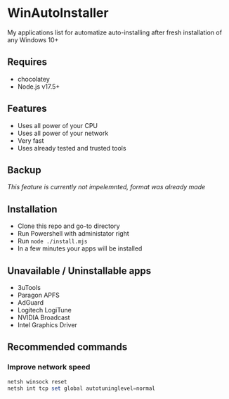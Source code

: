 # WinAutoInstaller

My applications list for automatize auto-installing after fresh installation of any Windows 10+

## Requires

- chocolatey
- Node.js v17.5+

## Features

- Uses all power of your CPU
- Uses all power of your network
- Very fast
- Uses already tested and trusted tools

## Backup

_This feature is currently not impelemnted, format was already made_

## Installation

- Clone this repo and go-to directory
- Run Powershell with administator right
- Run `node ./install.mjs`
- In a few minutes your apps will be installed

## Unavailable / Uninstallable apps

- 3uTools
- Paragon APFS
- AdGuard
- Logitech LogiTune
- NVIDIA Broadcast
- Intel Graphics Driver

## Recommended commands

### Improve network speed

```powershell
netsh winsock reset
netsh int tcp set global autotuninglevel=normal
```
